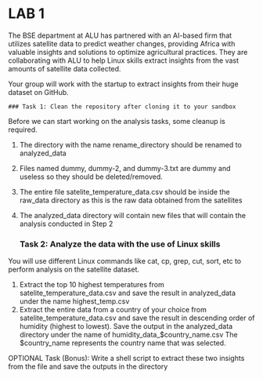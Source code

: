 # LAB 1 

The BSE department at ALU has partnered with an AI-based firm that utilizes satellite data to predict weather changes, providing Africa with valuable insights and solutions to optimize agricultural practices. They are collaborating with ALU to help Linux skills extract insights from the vast amounts of satellite data collected. 

Your group will work with the startup to extract insights from their huge dataset on GitHub.

	### Task 1: Clean the repository after cloning it to your sandbox
 
Before we can start working on the analysis tasks, some cleanup is required.

1. The directory with the name rename_directory should be renamed to analyzed_data 
2. Files named dummy, dummy-2, and dummy-3.txt are dummy and useless so they should be 
deleted/removed. 
3. The entire file satelite_temperature_data.csv should be inside the raw_data directory as this is the raw data obtained from the satellites 
4. The analyzed_data directory will contain new files that will contain the analysis conducted in Step 2

   	### Task 2: Analyze the data with the use of Linux skills

You will use different Linux commands like cat, cp, grep, cut, sort, etc to perform analysis on the satellite dataset.

1. Extract the top 10 highest temperatures from satelite_temperature_data.csv and save the result in analyzed_data under the name highest_temp.csv 
2. Extract the entire data from a country of your choice from satelite_temperature_data.csv and save the result in descending order of humidity (highest to lowest). Save the output in the analyzed_data directory under the name of humidity_data_$country_name.csv The $country_name represents the country name that was selected. 

OPTIONAL Task (Bonus): Write a shell script to extract these two insights from the file and save the outputs in the directory
